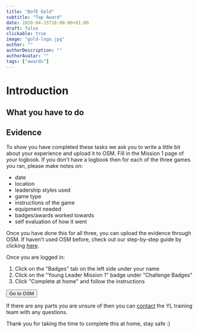 ```yaml
---
title: "DofE Gold"
subtitle: "Top Award"
date: 2020-04-15T16:00:00+01:00
draft: false
clickable: true
image: "gold-logo.jpg"
author: ""
authorDescription: ""
authorAvatar: ""
tags: ["awards"]
---
```


# Introduction

## What you have to do

## Evidence

To show you have completed these tasks we ask you to write a little bit about your experience and upload it to OSM. Fill in the Mission 1 page of your logbook. If you don't have a logbook then for each of the three games you ran, please make notes on:

- date
- location
- leadership styles used
- game type
- instructions of the game
- equipment needed
- badges/awards worked towards
- self evaluation of how it went

Once you have done this for all three, you can upload the evidence through OSM. If haven't used OSM before, check out our step-by-step guide by clicking [here](/evidence).

Once you are logged in:

1. Click on the "Badges" tab on the left side under your name
2. Click on the "Young Leader Mission 1" badge under "Challenge Badges"
3. Click "Complete at home" and follow the instructions

<a href="https://www.onlinescoutmanager.co.uk/main.php">
 <button type="button" class="go-to-osm">Go to OSM</button>
</a>

If there are any parts you are unsure of then you can [contact](/contact) the YL training team with any questions.

Thank you for taking the time to complete this at home, stay safe :)
